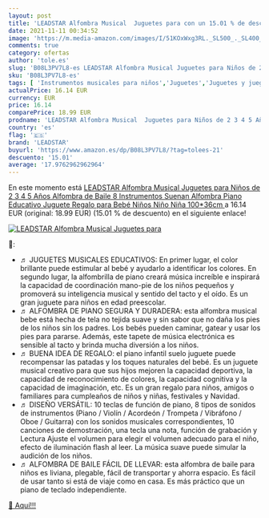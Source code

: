 ```yaml
---
layout: post
title: 'LEADSTAR Alfombra Musical  Juguetes para con un 15.01 % de descuento'
date: 2021-11-11 00:34:52
image: 'https://m.media-amazon.com/images/I/51KOxWxg3RL._SL500_._SL400_.jpg'
comments: true
category: ofertas
author: 'tole.es'
slug: 'B08L3PV7L8-es LEADSTAR Alfombra Musical Juguetes para Niños de 2 3 4 5...'
sku: 'B08L3PV7L8-es'
tags: [ 'Instrumentos musicales para niños','Juguetes','Juguetes y juegos','Pianos para niños','bebé','leadstar', ]
actualPrice: 16.14 EUR
currency: EUR
price: 16.14
comparePrice: 18.99 EUR
prodname: 'LEADSTAR Alfombra Musical  Juguetes para Niños de 2 3 4 5 Años  Alfombra de Baile  8 Instrumentos Suenan Alfombra Piano  Educativo Juguete Regalo para Bebé Niños Niño Niña  100*36cm '
country: 'es'
flag: '🇪🇸'
brand: 'LEADSTAR'
buyurl: 'https://www.amazon.es/dp/B08L3PV7L8/?tag=tolees-21'
descuento: '15.01'
average: '17.9762962962964'
---
```


En este momento está [LEADSTAR Alfombra Musical  Juguetes para Niños de 2 3 4 5 Años  Alfombra de Baile  8 Instrumentos Suenan Alfombra Piano  Educativo Juguete Regalo para Bebé Niños Niño Niña  100*36cm ](https://www.amazon.es/dp/B08L3PV7L8/?tag=tolees-21) a 16.14 EUR (original: 18.99 EUR) (15.01 %  de descuento) en el siguiente enlace!

[![LEADSTAR Alfombra Musical  Juguetes para](https://m.media-amazon.com/images/I/51KOxWxg3RL._SL500_._SL400_.jpg)](https://www.amazon.es/dp/B08L3PV7L8/?tag=tolees-21)

🔎:

- ♬ JUGUETES MUSICALES EDUCATIVOS: En primer lugar, el color brillante puede estimular al bebé y ayudarlo a identificar los colores. En segundo lugar, la alfombrilla de piano creará música increíble e inspirará la capacidad de coordinación mano-pie de los niños pequeños y promoverá su inteligencia musical y sentido del tacto y el oído. Es un gran juguete para niños en edad preescolar.
- ♬ ALFOMBRA DE PIANO SEGURA Y DURADERA: esta alfombra musical bebe está hecha de tela no tejida suave y sin sabor que no daña los pies de los niños sin los padres. Los bebés pueden caminar, gatear y usar los pies para pararse. Además, este tapete de música electrónica es sensible al tacto y brinda mucha diversión a los niños.
- ♬ BUENA IDEA DE REGALO: el piano infantil suelo juguete puede recompensar las patadas y los toques naturales del bebé. Es un juguete musical creativo para que sus hijos mejoren la capacidad deportiva, la capacidad de reconocimiento de colores, la capacidad cognitiva y la capacidad de imaginación, etc. Es un gran regalo para niños, amigos o familiares para cumpleaños de niños y niñas, festivales y Navidad.
- ♬ DISEÑO VERSÁTIL: 10 teclas de función de piano, 8 tipos de sonidos de instrumentos (Piano / Violín / Acordeón / Trompeta / Vibráfono / Oboe / Guitarra) con los sonidos musicales correspondientes, 10 canciones de demostración, una tecla una nota, función de grabación y Lectura Ajuste el volumen para elegir el volumen adecuado para el niño, efecto de iluminación flash al leer. La música suave puede simular la audición de los niños.
- ♬ ALFOMBRA DE BAILE FÁCIL DE LLEVAR: esta alfombra de baile para niños es liviana, plegable, fácil de transportar y ahorra espacio. Es fácil de usar tanto si está de viaje como en casa. Es más práctico que un piano de teclado independiente.

[🛒 Aquí!!!](https://www.amazon.es/dp/B08L3PV7L8/?tag=tolees-21)

